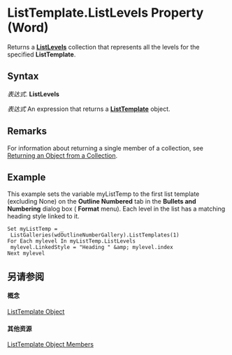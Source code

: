 
# ListTemplate.ListLevels Property (Word)

Returns a  **[ListLevels](9165c008-c066-8d3e-9254-d9e0ab2ec091.md)** collection that represents all the levels for the specified **ListTemplate**.


## Syntax

 _表达式_. **ListLevels**

 _表达式_ An expression that returns a **[ListTemplate](d5e339f7-5798-305b-a6b0-6b572d9112f4.md)** object.


## Remarks

For information about returning a single member of a collection, see [Returning an Object from a Collection](28f76384-f495-9640-a7c8-10ada3fac727.md).


## Example

This example sets the variable myListTemp to the first list template (excluding None) on the  **Outline Numbered** tab in the **Bullets and Numbering** dialog box ( **Format** menu). Each level in the list has a matching heading style linked to it.


```
Set myListTemp = _ 
 ListGalleries(wdOutlineNumberGallery).ListTemplates(1) 
For Each mylevel In myListTemp.ListLevels 
 mylevel.LinkedStyle = "Heading " &amp; mylevel.index 
Next mylevel
```


## 另请参阅


#### 概念


[ListTemplate Object](d5e339f7-5798-305b-a6b0-6b572d9112f4.md)
#### 其他资源


[ListTemplate Object Members](http://msdn.microsoft.com/library/d084eb01-aeeb-259b-91c5-5268fe0395c9%28Office.15%29.aspx)